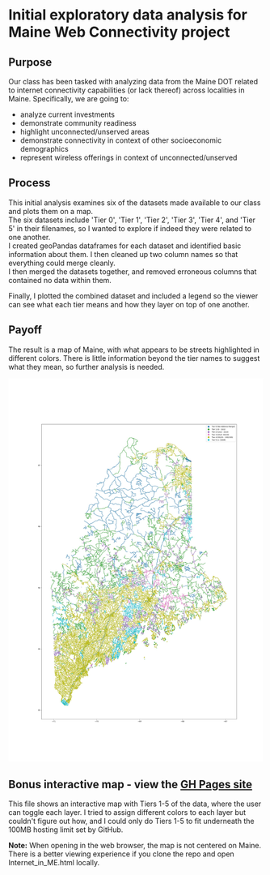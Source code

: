 # Initial exploratory data analysis for Maine Web Connectivity project

## Purpose
Our class has been tasked with analyzing data from the Maine DOT related to internet connectivity capabilities 
(or lack thereof) across localities in Maine. Specifically, we are going to:
* analyze current investments
* demonstrate community readiness
* highlight unconnected/unserved areas
* demonstrate connectivity in context of other socioeconomic demographics
* represent wireless offerings in context of unconnected/unserved


## Process
This initial analysis examines six of the datasets made available to our class and plots them on a map.  
The six datasets include 'Tier 0', 'Tier 1', 'Tier 2', 'Tier 3', 'Tier 4', and 'Tier 5' in their filenames, so I wanted to explore if indeed they were related to one another.  
I created geoPandas dataframes for each dataset and identified basic information about them. I then cleaned up two column names so that everything could merge cleanly.  
I then merged the datasets together, and removed erroneous columns that contained no data within them. 

Finally, I plotted the combined dataset and included a legend so the viewer can see what each tier means and how they layer on top of one another. 

## Payoff
The result is a map of Maine, with what appears to be streets highlighted in different colors. There is little information beyond the tier names to suggest what they mean, so further analysis is needed. 

![map of connectivity tiers in Maine](https://github.com/kayneryan/kayne_webEDA/blob/main/ConnectivityLayers.jpg)


## Bonus interactive map - view the [GH Pages site](https://kayneryan.github.io/kayne_webEDA/)
  
This file shows an interactive map with Tiers 1-5 of the data, where the user can toggle each layer. I tried to assign different colors to each layer but couldn't figure out how, and I could only do Tiers 1-5 to fit underneath the 100MB hosting limit set by GitHub. 

**Note:** When opening in the web browser, the map is not centered on Maine. There is a better viewing experience if you clone the repo and open Internet_in_ME.html locally. 

